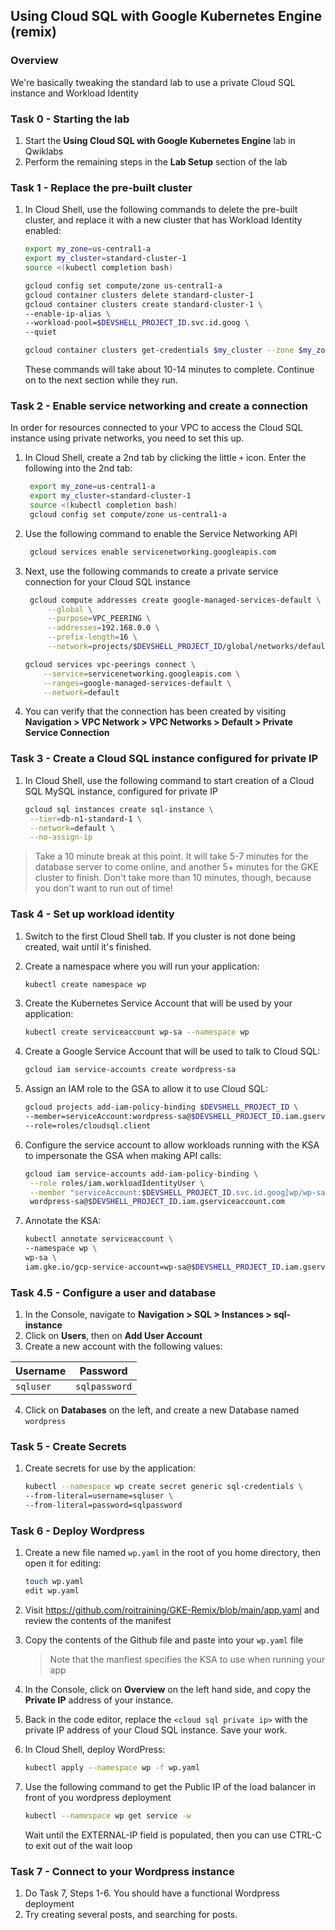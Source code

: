 ## Using Cloud SQL with Google Kubernetes Engine (remix)

### Overview

We're basically tweaking the standard lab to use a private Cloud SQL instance
and Workload Identity

### Task 0 - Starting the lab

1. Start the **Using Cloud SQL with Google Kubernetes Engine** lab in Qwiklabs
2. Perform the remaining steps in the **Lab Setup** section of the lab

### Task 1 - Replace the pre-built cluster

1. In Cloud Shell, use the following commands to delete the pre-built cluster,
   and replace it with a new cluster that has Workload Identity enabled:

    ```bash
    export my_zone=us-central1-a
    export my_cluster=standard-cluster-1
    source <(kubectl completion bash)

    gcloud config set compute/zone us-central1-a
    gcloud container clusters delete standard-cluster-1
    gcloud container clusters create standard-cluster-1 \
    --enable-ip-alias \
    --workload-pool=$DEVSHELL_PROJECT_ID.svc.id.goog \
    --quiet

    gcloud container clusters get-credentials $my_cluster --zone $my_zone
    ```

    These commands will take about 10-14 minutes to complete. Continue on
    to the next section while they run.

### Task 2 - Enable service networking and create a connection

In order for resources connected to your VPC to access the Cloud SQL instance
using private networks, you need to set this up.

1. In Cloud Shell, create a 2nd tab by clicking the little `+` icon. Enter
   the following into the 2nd tab:

   ```bash
    export my_zone=us-central1-a
    export my_cluster=standard-cluster-1
    source <(kubectl completion bash)
    gcloud config set compute/zone us-central1-a
   ```

2. Use the following command to enable the Service Networking API

   ```bash
    gcloud services enable servicenetworking.googleapis.com
    ```

3. Next, use the following commands to create a private service connection for
   your Cloud SQL instance

   ```bash
    gcloud compute addresses create google-managed-services-default \
        --global \
        --purpose=VPC_PEERING \
        --addresses=192.168.0.0 \
        --prefix-length=16 \
        --network=projects/$DEVSHELL_PROJECT_ID/global/networks/default
    ```

    ```bash
    gcloud services vpc-peerings connect \
        --service=servicenetworking.googleapis.com \
        --ranges=google-managed-services-default \
        --network=default
    ```

4. You can verify that the connection has been created by visiting 
   **Navigation > VPC Network > VPC Networks > Default > Private Service
   Connection**

### Task 3 - Create a Cloud SQL instance configured for private IP

1. In Cloud Shell, use the following command to start creation of a
   Cloud SQL MySQL instance, configured for private IP

   ```bash
   gcloud sql instances create sql-instance \
    --tier=db-n1-standard-1 \
    --network=default \
    --no-assign-ip 
    ```

> Take a 10 minute break at this point. It will take 5-7 minutes for the
> database server to come online, and another 5+ minutes for the GKE cluster
> to finish. Don't take more than 10 minutes, though, because you don't want
> to run out of time!

### Task 4 - Set up workload identity

1. Switch to the first Cloud Shell tab. If you cluster is not done being
   created, wait until it's finished.

2. Create a namespace where you will run your application:

    ```bash
    kubectl create namespace wp
    ```

3. Create the Kubernetes Service Account that will be used by your application:

    ```bash
    kubectl create serviceaccount wp-sa --namespace wp
    ```

4. Create a Google Service Account that will be used to talk to Cloud SQL:

    ```bash
    gcloud iam service-accounts create wordpress-sa
    ```

5. Assign an IAM role to the GSA to allow it to use Cloud SQL:

    ```bash
    gcloud projects add-iam-policy-binding $DEVSHELL_PROJECT_ID \
    --member=serviceAccount:wordpress-sa@$DEVSHELL_PROJECT_ID.iam.gserviceaccount.com \
    --role=roles/cloudsql.client
    ```

6. Configure the service account to allow workloads running with the KSA to
   impersonate the GSA when making API calls:

   ```bash
   gcloud iam service-accounts add-iam-policy-binding \
    --role roles/iam.workloadIdentityUser \
    --member "serviceAccount:$DEVSHELL_PROJECT_ID.svc.id.goog[wp/wp-sa]" \
    wordpress-sa@$DEVSHELL_PROJECT_ID.iam.gserviceaccount.com
    ```

7. Annotate the KSA:

    ```bash
    kubectl annotate serviceaccount \
    --namespace wp \
    wp-sa \
    iam.gke.io/gcp-service-account=wp-sa@$DEVSHELL_PROJECT_ID.iam.gserviceaccount.com
    ```

### Task 4.5 - Configure a user and database

1. In the Console, navigate to **Navigation > SQL > Instances > sql-instance**
2. Click on **Users**, then on **Add User Account**
3. Create a new account with the following values:

| **Username** | **Password**  |
| ------------ | ------------- |
| `sqluser`    | `sqlpassword` |

4. Click on **Databases** on the left, and create a new Database named
   `wordpress`

### Task 5 - Create Secrets

1. Create secrets for use by the application:

    ```bash
    kubectl --namespace wp create secret generic sql-credentials \
   --from-literal=username=sqluser \
   --from-literal=password=sqlpassword
   ```

### Task 6 - Deploy Wordpress

1. Create a new file named `wp.yaml` in the root of you home directory, then
   open it for editing:

   ```bash
   touch wp.yaml
   edit wp.yaml
   ```

2. Visit https://github.com/roitraining/GKE-Remix/blob/main/app.yaml and review the contents of the manifest
3. Copy the contents of the Github file and paste into your `wp.yaml` file
   > Note that the manfiest specifies the KSA to use when running your app

4. In the Console, click on **Overview** on the left hand side, and copy
   the **Private IP** address of your instance. 

5. Back in the code editor, replace the `<cloud sql private ip>` with the
   private IP address of your Cloud SQL instance. Save your work.

6. In Cloud Shell, deploy WordPress:
    
    ```bash
    kubectl apply --namespace wp -f wp.yaml
    ```

7. Use the following command to get the Public IP of the load balancer in
   front of you wordpress deployment

   ```bash
   kubectl --namespace wp get service -w
   ```

   Wait until the EXTERNAL-IP field is populated, then you can use CTRL-C 
   to exit out of the wait loop

### Task 7 - Connect to your Wordpress instance

1. Do Task 7, Steps 1-6. You should have a functional Wordpress deployment
2. Try creating several posts, and searching for posts.